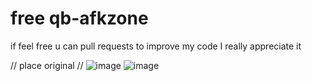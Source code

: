 #  free qb-afkzone 

if feel free u can pull requests to improve my code I really appreciate it 

// place original //
![image](https://github.com/MatFirdaus33/qb-afkzone/assets/113304580/95061c96-2d52-4057-9575-27872bf87ae2)
![image](https://github.com/MatFirdaus33/qb-afkzone/assets/113304580/0052c87f-6446-4d28-baf0-7cd3de7be71d)






